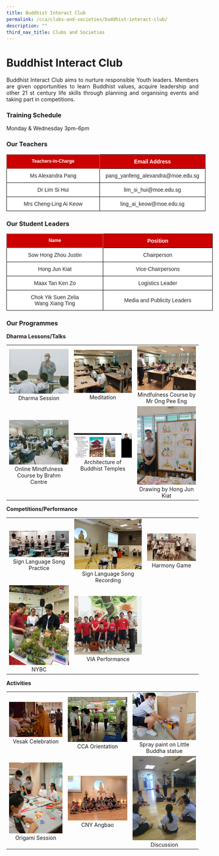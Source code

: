 ```yaml
---
title: Buddhist Interact Club
permalink: /cca/clubs-and-societies/buddhist-interact-club/
description: ""
third_nav_title: Clubs and Societies
---
```

# **Buddhist Interact Club**


<p style="text-align: justify;">Buddhist Interact Club aims to nurture responsible Youth leaders. Members are given opportunities to learn Buddhist values, acquire leadership and other 21 st century life skills through planning and organising events and taking part in competitions.</p>


### **Training Schedule**

Monday & Wednesday 3pm-6pm

### **Our Teachers**


<style type="text/css">
.tg  {border-collapse:collapse;border-spacing:0;}
.tg td{border-color:black;border-style:solid;border-width:1px;font-family:Arial, sans-serif;font-size:14px;
  overflow:hidden;padding:10px 5px;word-break:normal;}
.tg th{border-color:black;border-style:solid;border-width:1px;font-family:Arial, sans-serif;font-size:14px;
  font-weight:normal;overflow:hidden;padding:10px 5px;word-break:normal;}
.tg .tg-8e1l{background-color:#C00;border-color:inherit;color:#FFF;font-size:12px;font-weight:bold;text-align:center;
  vertical-align:top}
.tg .tg-xu5m{background-color:#C00;color:#FFF;font-weight:bold;text-align:center;vertical-align:top}
.tg .tg-a3j2{background-color:#FFF;color:#222;text-align:center;vertical-align:middle}
</style>
<table class="tg" style="undefined;table-layout: fixed; width: 700px">
<colgroup>
<col style="width: 244px">
<col style="width: 277px">
</colgroup>
<thead>
  <tr>
    <th class="tg-8e1l">Teachers-in-Charge</th>
    <th class="tg-xu5m">Email Address</th>
  </tr>
</thead>
<tbody>
  <tr>
    <td class="tg-a3j2"><span style="color:#222;background-color:transparent">Ms Alexandra Pang </span></td>
    <td class="tg-a3j2"><span style="color:#222;background-color:transparent">pang_yanfeng_alexandra@moe.edu.sg </span></td>
  </tr>
  <tr>
    <td class="tg-a3j2"><span style="color:#222;background-color:transparent">Dr Lim Si Hui </span></td>
    <td class="tg-a3j2"><span style="color:#222;background-color:transparent"> lim_si_hui@moe.edu.sg</span></td>
  </tr>
  <tr>
    <td class="tg-a3j2"><span style="color:#222;background-color:transparent">Mrs Cheng-Ling Ai Keow</span></td>
    <td class="tg-a3j2"><span style="color:#222;background-color:transparent">ling_ai_keow@moe.edu.sg</span></td>
  </tr>
</tbody>
</table>

### **Our Student Leaders**


<style type="text/css">
.tg  {border-collapse:collapse;border-spacing:0;}
.tg td{border-color:black;border-style:solid;border-width:1px;font-family:Arial, sans-serif;font-size:14px;
  overflow:hidden;padding:10px 5px;word-break:normal;}
.tg th{border-color:black;border-style:solid;border-width:1px;font-family:Arial, sans-serif;font-size:14px;
  font-weight:normal;overflow:hidden;padding:10px 5px;word-break:normal;}
.tg .tg-8e1l{background-color:#C00;border-color:inherit;color:#FFF;font-size:12px;font-weight:bold;text-align:center;
  vertical-align:top}
.tg .tg-xu5m{background-color:#C00;color:#FFF;font-weight:bold;text-align:center;vertical-align:top}
.tg .tg-a3j2{background-color:#FFF;color:#222;text-align:center;vertical-align:middle}
</style>
<table class="tg" style="undefined;table-layout: fixed; width: 700px">
<colgroup>
<col style="width: 253px">
<col style="width: 287px">
</colgroup>
<thead>
  <tr>
    <th class="tg-8e1l">Name</th>
    <th class="tg-xu5m">Position</th>
  </tr>
</thead>
<tbody>
  <tr>
    <td class="tg-a3j2"><span style="color:#222;background-color:transparent">Sow Hong Zhou Justin</span></td>
    <td class="tg-a3j2"><span style="color:#222;background-color:transparent">Chairperson</span></td>
  </tr>
  <tr>
    <td class="tg-a3j2"><span style="color:#222;background-color:transparent">Hong Jun Kiat</span></td>
    <td class="tg-a3j2"><span style="color:#222;background-color:transparent">Vice-Chairpersons</span></td>
  </tr>
  <tr>
    <td class="tg-a3j2"><span style="color:#222;background-color:transparent">Maax Tan Ken Zo</span></td>
    <td class="tg-a3j2"><span style="color:#222;background-color:transparent">Logistics  Leader</span></td>
  </tr>
  <tr>
    <td class="tg-a3j2"><span style="color:#222;background-color:transparent">Chok Yik Suen Zelia</span><br><span style="color:#222;background-color:transparent">Wang Xiang Ting</span></td>
    <td class="tg-a3j2"><span style="color:#222;background-color:transparent">Media and Publicity Leaders</span></td>
  </tr>
</tbody>
</table>


### **Our Programmes**


**Dharma Lessons/Talks**

|   |   |   |
|:---:|:---:|:---:|
|  ![](/images/Cca/Buddhist%20Interact%20Club/1_1_Dharma%20session.jpg)  Dharma Session 	 |  ![](/images/Cca/Buddhist%20Interact%20Club/1-2_Meditation.jpeg)   Meditation   |  ![](/images/Cca/Buddhist%20Interact%20Club/1-3_Mindfulness%20Course%20by%20Mr%20Ong%20Pee%20Eng.jpeg)  Mindfulness Course by Mr Ong Pee Eng   |
|  ![](/images/Cca/Buddhist%20Interact%20Club/1-4_Online%20Mindfulness%20Course%20by%20Brahm%20Centre.jpeg)  Online Mindfulness Course by Brahm Centre |    ![](/images/Cca/Buddhist%20Interact%20Club/1-5_Architecture%20of%20Buddhist%20Temples.jpg) Architecture of Buddhist Temples  |  ![](/images/Cca/Buddhist%20Interact%20Club/1-6_Drawing%20by%20Hong%20Jun%20Kiat.jpeg)  Drawing by Hong Jun Kiat  |


**Competitions/Performance**

|   |   |   |
|:---:|:---:|:---:|
| ![](/images/Cca/Buddhist%20Interact%20Club/2-1_Sign%20Language%20Song%20Practice.jpg)  Sign Language Song Practice	  |  ![](/images/Cca/Buddhist%20Interact%20Club/2-2_Sign%20Language%20Song%20Recording.jpeg)  Sign Language Song Recording   |    ![](/images/Cca/Buddhist%20Interact%20Club/2-3_Harmony%20Game.jpg) Harmony Game  |
|   ![](/images/Cca/Buddhist%20Interact%20Club/2-4_NYBC.jpg) NYBC  |    ![](/images/Cca/Buddhist%20Interact%20Club/2-5_VIA_Performance.jpeg) VIA Performance  |   |


**Activities**

|   |   |   |
|:---:|:---:|:---:|
|  ![](/images/Cca/Buddhist%20Interact%20Club/3-1_Vesak_Celebration.jpg) Vesak Celebration	 | ![](/images/Cca/Buddhist%20Interact%20Club/3-2_CCA%20Orientation.jpeg) CCA Orientation 	 | ![](/images/Cca/Buddhist%20Interact%20Club/3-3_Spray%20Paint%20on%20Little%20Buddha%20Statue.jpg) Spray paint on Little Buddha statue |
|  ![](/images/Cca/Buddhist%20Interact%20Club/3-4_Origami%20Seesion.jpg)  Origami Session  |  ![](/images/Cca/Buddhist%20Interact%20Club/3-5_CNY%20Angbao%20Crafts.jpeg) CNY Angbao   |   ![](/images/Cca/Buddhist%20Interact%20Club/3-6_Discussion.jpeg) Discussion  |